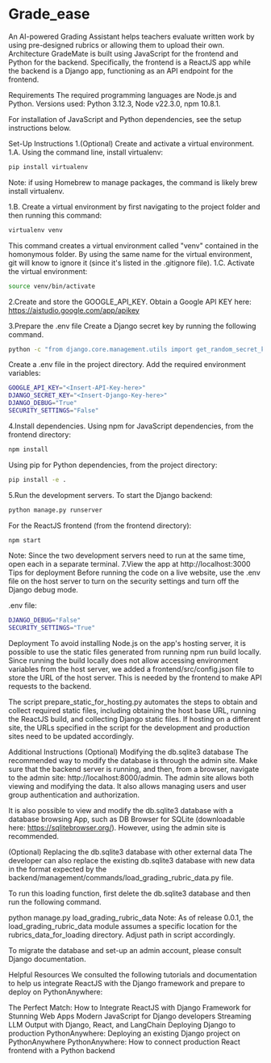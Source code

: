 # Grade_ease
An AI-powered Grading Assistant helps teachers evaluate written work by using pre-designed rubrics or allowing them to upload their own.
Architecture
GradeMate is built using JavaScript for the frontend and Python for the backend. Specifically, the frontend is a ReactJS app while the backend is a Django app, functioning as an API endpoint for the frontend.

Requirements
The required programming languages are Node.js and Python. Versions used: Python 3.12.3, Node v22.3.0, npm 10.8.1.

For installation of JavaScript and Python dependencies, see the setup instructions below.

Set-Up Instructions
1.(Optional) Create and activate a virtual environment.
1.A. Using the command line, install virtualenv:
```bash
pip install virtualenv
```
Note: if using Homebrew to manage packages, the command is likely brew install virtualenv.

1.B. Create a virtual environment by first navigating to the project folder and then running this command:
```bash
virtualenv venv
```
This command creates a virtual environment called "venv" contained in the homonymous folder. By using the same name for the virtual environment, git will know to ignore it (since it's listed in the .gitignore file).
1.C. Activate the virtual environment:
```bash
source venv/bin/activate
```
2.Create and store the GOOGLE_API_KEY.
Obtain a Google API KEY here: https://aistudio.google.com/app/apikey

3.Prepare the .env file
Create a Django secret key by running the following command.
```bash
python -c "from django.core.management.utils import get_random_secret_key; print(get_random_secret_key())"
```
Create a .env file in the project directory. Add the required environment variables:
```bash
GOOGLE_API_KEY="<Insert-API-Key-here>"
DJANGO_SECRET_KEY="<Insert-Django-Key-here>"
DJANGO_DEBUG="True"
SECURITY_SETTINGS="False"
```
4.Install dependencies.
Using npm for JavaScript dependencies, from the frontend directory:
```bash
npm install
```
Using pip for Python dependencies, from the project directory:
```bash
pip install -e .
```
5.Run the development servers.
To start the Django backend:
```bash
python manage.py runserver
```
For the ReactJS frontend (from the frontend directory):
```bash
npm start
```
Note: Since the two development servers need to run at the same time, open each in a separate terminal.
7.View the app at http://localhost:3000
Tips for deployment
Before running the code on a live website, use the .env file on the host server to turn on the security settings and turn off the Django debug mode.

.env file:
```bash
DJANGO_DEBUG="False"
SECURITY_SETTINGS="True"
```
Deployment
To avoid installing Node.js on the app's hosting server, it is possible to use the static files generated from running npm run build locally. Since running the build locally does not allow accessing environment variables from the host server, we added a frontend/src/config.json file to store the URL of the host server. This is needed by the frontend to make API requests to the backend.

The script prepare_static_for_hosting.py automates the steps to obtain and collect required static files, including obtaining the host base URL, running the ReactJS build, and collecting Django static files. If hosting on a different site, the URLs specified in the script for the development and production sites need to be updated accordingly.

Additional Instructions
(Optional) Modifying the db.sqlite3 database
The recommended way to modify the database is through the admin site. Make sure that the backend server is running, and then, from a browser, navigate to the admin site: http://localhost:8000/admin. The admin site allows both viewing and modifying the data. It also allows managing users and user group authentication and authorization.

It is also possible to view and modify the db.sqlite3 database with a database browsing App, such as DB Browser for SQLite (downloadable here: https://sqlitebrowser.org/). However, using the admin site is recommended.

(Optional) Replacing the db.sqlite3 database with other external data
The developer can also replace the existing db.sqlite3 database with new data in the format expected by the backend/management/commands/load_grading_rubric_data.py file.

To run this loading function, first delete the db.sqlite3 database and then run the following command.

python manage.py load_grading_rubric_data
Note: As of release 0.0.1, the load_grading_rubric_data module assumes a specific location for the rubrics_data_for_loading directory. Adjust path in script accordingly.

To migrate the database and set-up an admin account, please consult Django documentation.

Helpful Resources
We consulted the following tutorials and documentation to help us integrate ReactJS with the Django framework and prepare to deploy on PythonAnywhere:

The Perfect Match: How to Integrate ReactJS with Django Framework for Stunning Web Apps
Modern JavaScript for Django developers
Streaming LLM Output with Django, React, and LangChain
Deploying Django to production
PythonAnywhere: Deploying an existing Django project on PythonAnywhere
PythonAnywhere: How to connect production React frontend with a Python backend





